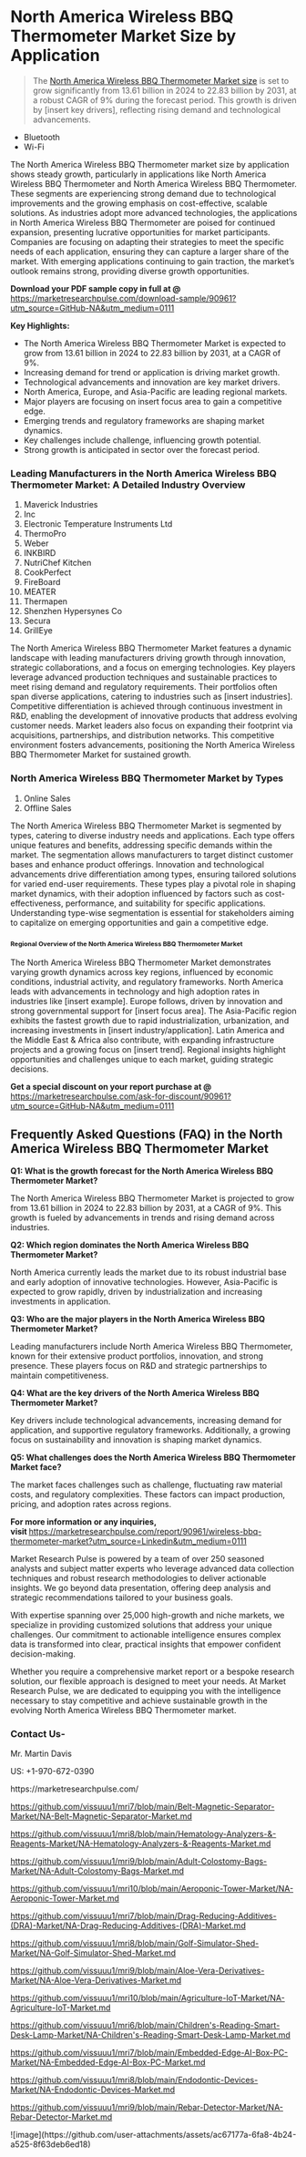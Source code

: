<h1>North America Wireless BBQ Thermometer Market&nbsp;Size by Application</h1><blockquote><p>The <a href="https://marketresearchpulse.com/download-sample/90961?utm_source=GitHub-NA&amp;utm_medium=0111">North America Wireless BBQ Thermometer Market size</a> is set to grow significantly from 13.61 billion in 2024 to 22.83 billion by 2031, at a robust CAGR of 9% during the forecast period. This growth is driven by [insert key drivers], reflecting rising demand and technological advancements.</p></blockquote><ul><li>Bluetooth<li> Wi-Fi</li></ul><p>The North America Wireless BBQ Thermometer market size by application shows steady growth, particularly in applications like North America Wireless BBQ Thermometer and North America Wireless BBQ Thermometer. These segments are experiencing strong demand due to technological improvements and the growing emphasis on cost-effective, scalable solutions. As industries adopt more advanced technologies, the applications in North America Wireless BBQ Thermometer are poised for continued expansion, presenting lucrative opportunities for market participants. Companies are focusing on adapting their strategies to meet the specific needs of each application, ensuring they can capture a larger share of the market. With emerging applications continuing to gain traction, the market’s outlook remains strong, providing diverse growth opportunities.</p><p><strong>Download your PDF sample copy in full at @ </strong><a href="https://marketresearchpulse.com/download-sample/90961?utm_source=GitHub-NA&amp;utm_medium=0111">https://marketresearchpulse.com/download-sample/90961?utm_source=GitHub-NA&amp;utm_medium=0111</a></p><p><strong>Key Highlights: </strong></p><ul><li>The North America Wireless BBQ Thermometer Market is expected to grow from 13.61 billion in 2024 to 22.83 billion by 2031, at a CAGR of 9%.</li><li>Increasing demand for trend or application is driving market growth.</li><li>Technological advancements and innovation are key market drivers.</li><li>North America, Europe, and Asia-Pacific are leading regional markets.</li><li>Major players are focusing on insert focus area to gain a competitive edge.</li><li>Emerging trends and regulatory frameworks are shaping market dynamics.</li><li>Key challenges include challenge, influencing growth potential.</li><li>Strong growth is anticipated in sector over the forecast period.</li></ul><h3>Leading Manufacturers in the North America Wireless BBQ Thermometer Market: A Detailed Industry Overview</h3><ol><li>Maverick Industries</li><li>Inc</li><li>Electronic Temperature Instruments Ltd</li><li>ThermoPro</li><li>Weber</li><li>INKBIRD</li><li>NutriChef Kitchen</li><li>CookPerfect</li><li>FireBoard</li><li>MEATER</li><li>Thermapen</li><li>Shenzhen Hypersynes Co</li><li>Secura</li><li>GrillEye</li></ol><div class="flex max-w-full flex-col flex-grow"><div class="min-h-8 text-message flex w-full flex-col items-end gap-2 whitespace-normal break-words [.text-message+&amp;]:mt-5" dir="auto" data-message-author-role="assistant" data-message-id="fd8432e4-4910-450d-b182-61b7bfb0a01f" data-message-model-slug="gpt-4o"><div class="flex w-full flex-col gap-1 empty:hidden first:pt-[3px]"><div class="markdown prose w-full break-words dark:prose-invert light"><p>The North America Wireless BBQ Thermometer Market features a dynamic landscape with leading manufacturers driving growth through innovation, strategic collaborations, and a focus on emerging technologies. Key players leverage advanced production techniques and sustainable practices to meet rising demand and regulatory requirements. Their portfolios often span diverse applications, catering to industries such as [insert industries]. Competitive differentiation is achieved through continuous investment in R&amp;D, enabling the development of innovative products that address evolving customer needs. Market leaders also focus on expanding their footprint via acquisitions, partnerships, and distribution networks. This competitive environment fosters advancements, positioning the North America Wireless BBQ Thermometer Market for sustained growth.</p></div></div></div></div><h3>North America Wireless BBQ Thermometer Market by Types</h3><ol><li>Online Sales<li> Offline Sales</li></ol><div class="flex max-w-full flex-col flex-grow"><div class="min-h-8 text-message flex w-full flex-col items-end gap-2 whitespace-normal break-words [.text-message+&amp;]:mt-5" dir="auto" data-message-author-role="assistant" data-message-id="084470be-0bb7-4664-bddf-5156b4f41249" data-message-model-slug="gpt-4o-mini"><div class="flex w-full flex-col gap-1 empty:hidden first:pt-[3px]"><div class="markdown prose w-full break-words dark:prose-invert light"><p>The North America Wireless BBQ Thermometer Market is segmented by types, catering to diverse industry needs and applications. Each type offers unique features and benefits, addressing specific demands within the market. The segmentation allows manufacturers to target distinct customer bases and enhance product offerings. Innovation and technological advancements drive differentiation among types, ensuring tailored solutions for varied end-user requirements. These types play a pivotal role in shaping market dynamics, with their adoption influenced by factors such as cost-effectiveness, performance, and suitability for specific applications. Understanding type-wise segmentation is essential for stakeholders aiming to capitalize on emerging opportunities and gain a competitive edge.</p></div></div></div></div><h3><span style="font-size: 11px;">Regional Overview of the North America Wireless BBQ Thermometer Market</span></h3><div class="flex max-w-full flex-col flex-grow"><div class="min-h-8 text-message flex w-full flex-col items-end gap-2 whitespace-normal break-words [.text-message+&amp;]:mt-5" dir="auto" data-message-author-role="assistant" data-message-id="e9038762-ce64-4e30-91c9-9bd413514231" data-message-model-slug="gpt-4o-mini"><div class="flex w-full flex-col gap-1 empty:hidden first:pt-[3px]"><div class="markdown prose w-full break-words dark:prose-invert light"><p>The North America Wireless BBQ Thermometer Market demonstrates varying growth dynamics across key regions, influenced by economic conditions, industrial activity, and regulatory frameworks. North America leads with advancements in technology and high adoption rates in industries like [insert example]. Europe follows, driven by innovation and strong governmental support for [insert focus area]. The Asia-Pacific region exhibits the fastest growth due to rapid industrialization, urbanization, and increasing investments in [insert industry/application]. Latin America and the Middle East &amp; Africa also contribute, with expanding infrastructure projects and a growing focus on [insert trend]. Regional insights highlight opportunities and challenges unique to each market, guiding strategic decisions.</p></div></div></div></div><p><strong>Get a special discount on your report purchase at @ </strong><a href="https://marketresearchpulse.com/ask-for-discount/90961?utm_source=GitHub-NA&amp;utm_medium=0111">https://marketresearchpulse.com/ask-for-discount/90961?utm_source=GitHub-NA&amp;utm_medium=0111</a></p><h2>Frequently Asked Questions (FAQ) in the North America Wireless BBQ Thermometer Market</h2><p><strong>Q1: What is the growth forecast for the North America Wireless BBQ Thermometer Market?</strong></p><p>The North America Wireless BBQ Thermometer Market is projected to grow from 13.61 billion in 2024 to 22.83 billion by 2031, at a CAGR of 9%. This growth is fueled by advancements in trends and rising demand across industries.</p><p><strong>Q2: Which region dominates the North America Wireless BBQ Thermometer Market?</strong></p><p>North America currently leads the market due to its robust industrial base and early adoption of innovative technologies. However, Asia-Pacific is expected to grow rapidly, driven by industrialization and increasing investments in application.</p><p><strong>Q3: Who are the major players in the North America Wireless BBQ Thermometer Market?</strong></p><p>Leading manufacturers include North America Wireless BBQ Thermometer, known for their extensive product portfolios, innovation, and strong presence. These players focus on R&amp;D and strategic partnerships to maintain competitiveness.</p><p><strong>Q4: What are the key drivers of the North America Wireless BBQ Thermometer Market?</strong></p><p>Key drivers include technological advancements, increasing demand for application, and supportive regulatory frameworks. Additionally, a growing focus on sustainability and innovation is shaping market dynamics.</p><p><strong>Q5: What challenges does the North America Wireless BBQ Thermometer Market face?</strong></p><p>The market faces challenges such as challenge, fluctuating raw material costs, and regulatory complexities. These factors can impact production, pricing, and adoption rates across regions.</p><p><strong>For more information or any inquiries, visit&nbsp;</strong><a href="https://marketresearchpulse.com/report/90961/wireless-bbq-thermometer-market?utm_source=Linkedin&utm_medium=0111">https://marketresearchpulse.com/report/90961/wireless-bbq-thermometer-market?utm_source=Linkedin&utm_medium=0111</a></p><p>Market Research Pulse is powered by a team of over 250 seasoned analysts and subject matter experts who leverage advanced data collection techniques and robust research methodologies to deliver actionable insights. We go beyond data presentation, offering deep analysis and strategic recommendations tailored to your business goals.</p><p>With expertise spanning over 25,000 high-growth and niche markets, we specialize in providing customized solutions that address your unique challenges. Our commitment to actionable intelligence ensures complex data is transformed into clear, practical insights that empower confident decision-making.</p><p>Whether you require a comprehensive market report or a bespoke research solution, our flexible approach is designed to meet your needs. At Market Research Pulse, we are dedicated to equipping you with the intelligence necessary to stay competitive and achieve sustainable growth in the evolving North America Wireless BBQ Thermometer market.</p><h3><strong>Contact Us-</strong></h3><p>Mr. Martin Davis</p><p>US: +1-970-672-0390</p><p>https://marketresearchpulse.com/</p><p><a href="https://github.com/vissuuu1/mri7/blob/main/Belt-Magnetic-Separator-Market/NA-Belt-Magnetic-Separator-Market.md">https://github.com/vissuuu1/mri7/blob/main/Belt-Magnetic-Separator-Market/NA-Belt-Magnetic-Separator-Market.md</a></p><p><a href="https://github.com/vissuuu1/mri8/blob/main/Hematology-Analyzers-&-Reagents-Market/NA-Hematology-Analyzers-&-Reagents-Market.md">https://github.com/vissuuu1/mri8/blob/main/Hematology-Analyzers-&-Reagents-Market/NA-Hematology-Analyzers-&-Reagents-Market.md</a></p><p><a href="https://github.com/vissuuu1/mri9/blob/main/Adult-Colostomy-Bags-Market/NA-Adult-Colostomy-Bags-Market.md">https://github.com/vissuuu1/mri9/blob/main/Adult-Colostomy-Bags-Market/NA-Adult-Colostomy-Bags-Market.md</a></p><p><a href="https://github.com/vissuuu1/mri10/blob/main/Aeroponic-Tower-Market/NA-Aeroponic-Tower-Market.md">https://github.com/vissuuu1/mri10/blob/main/Aeroponic-Tower-Market/NA-Aeroponic-Tower-Market.md</a></p><p><a href="https://github.com/vissuuu1/mri7/blob/main/Drag-Reducing-Additives-(DRA)-Market/NA-Drag-Reducing-Additives-(DRA)-Market.md">https://github.com/vissuuu1/mri7/blob/main/Drag-Reducing-Additives-(DRA)-Market/NA-Drag-Reducing-Additives-(DRA)-Market.md</a></p><p><a href="https://github.com/vissuuu1/mri8/blob/main/Golf-Simulator-Shed-Market/NA-Golf-Simulator-Shed-Market.md">https://github.com/vissuuu1/mri8/blob/main/Golf-Simulator-Shed-Market/NA-Golf-Simulator-Shed-Market.md</a></p><p><a href="https://github.com/vissuuu1/mri9/blob/main/Aloe-Vera-Derivatives-Market/NA-Aloe-Vera-Derivatives-Market.md">https://github.com/vissuuu1/mri9/blob/main/Aloe-Vera-Derivatives-Market/NA-Aloe-Vera-Derivatives-Market.md</a></p><p><a href="https://github.com/vissuuu1/mri10/blob/main/Agriculture-IoT-Market/NA-Agriculture-IoT-Market.md">https://github.com/vissuuu1/mri10/blob/main/Agriculture-IoT-Market/NA-Agriculture-IoT-Market.md</a></p><p><a href="https://github.com/vissuuu1/mri6/blob/main/Children's-Reading-Smart-Desk-Lamp-Market/NA-Children's-Reading-Smart-Desk-Lamp-Market.md">https://github.com/vissuuu1/mri6/blob/main/Children's-Reading-Smart-Desk-Lamp-Market/NA-Children's-Reading-Smart-Desk-Lamp-Market.md</a></p><p><a href="https://github.com/vissuuu1/mri7/blob/main/Embedded-Edge-AI-Box-PC-Market/NA-Embedded-Edge-AI-Box-PC-Market.md">https://github.com/vissuuu1/mri7/blob/main/Embedded-Edge-AI-Box-PC-Market/NA-Embedded-Edge-AI-Box-PC-Market.md</a></p><p><a href="https://github.com/vissuuu1/mri8/blob/main/Endodontic-Devices-Market/NA-Endodontic-Devices-Market.md">https://github.com/vissuuu1/mri8/blob/main/Endodontic-Devices-Market/NA-Endodontic-Devices-Market.md</a></p><p><a href="https://github.com/vissuuu1/mri9/blob/main/Rebar-Detector-Market/NA-Rebar-Detector-Market.md">https://github.com/vissuuu1/mri9/blob/main/Rebar-Detector-Market/NA-Rebar-Detector-Market.md</a></p>
![image](https://github.com/user-attachments/assets/ac67177a-6fa8-4b24-a525-8f63deb6ed18)
